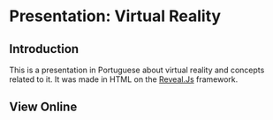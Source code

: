 # Presentation: Virtual Reality
 
## Introduction

This is a presentation in Portuguese about virtual reality and concepts related to it. It was made in HTML on the [Reveal.Js](https://github.com/hakimel/reveal.js) framework.

## View Online


